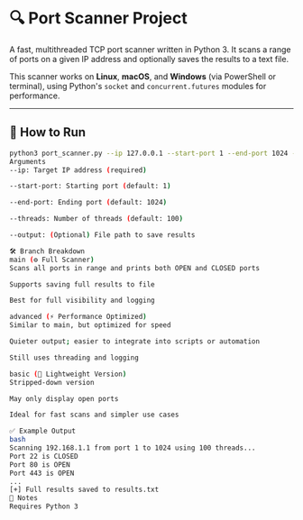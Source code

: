 # 🔍 Port Scanner Project

A fast, multithreaded TCP port scanner written in Python 3. It scans a range of ports on a given IP address and optionally saves the results to a text file.

This scanner works on **Linux**, **macOS**, and **Windows** (via PowerShell or terminal), using Python's `socket` and `concurrent.futures` modules for performance.

---

## 🚀 How to Run

```bash
python3 port_scanner.py --ip 127.0.0.1 --start-port 1 --end-port 1024 --threads 100 --output results.txt
Arguments
--ip: Target IP address (required)

--start-port: Starting port (default: 1)

--end-port: Ending port (default: 1024)

--threads: Number of threads (default: 100)

--output: (Optional) File path to save results

🛠 Branch Breakdown
main (⚙️ Full Scanner)
Scans all ports in range and prints both OPEN and CLOSED ports

Supports saving full results to file

Best for full visibility and logging

advanced (⚡ Performance Optimized)
Similar to main, but optimized for speed

Quieter output; easier to integrate into scripts or automation

Still uses threading and logging

basic (🔹 Lightweight Version)
Stripped-down version

May only display open ports

Ideal for fast scans and simpler use cases

✅ Example Output
bash
Scanning 192.168.1.1 from port 1 to 1024 using 100 threads...
Port 22 is CLOSED
Port 80 is OPEN
Port 443 is OPEN
...
[+] Full results saved to results.txt
📌 Notes
Requires Python 3
